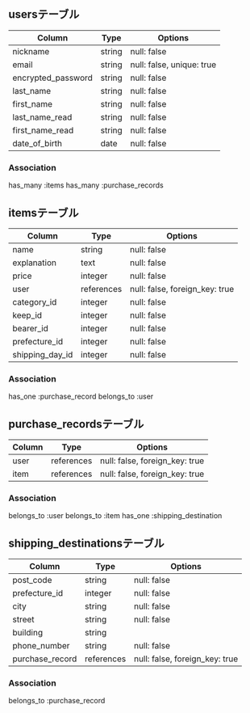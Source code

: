 ## usersテーブル

|Column|Type|Options|
|------|----|-------|
|nickname|string|null: false|
|email|string|null: false, unique: true|
|encrypted_password|string|null: false|
|last_name|string|null: false|
|first_name|string|null: false|
|last_name_read|string|null: false|
|first_name_read|string|null: false|
|date_of_birth|date|null: false|

### Association
has_many :items
has_many :purchase_records

## itemsテーブル

|Column|Type|Options|
|------|----|-------|
|name|string|null: false|
|explanation|text|null: false|
|price|integer|null: false|
|user|references|null: false, foreign_key: true|
|category_id|integer|null: false|
|keep_id|integer|null: false|
|bearer_id|integer|null: false|
|prefecture_id|integer|null: false|
|shipping_day_id|integer|null: false|

### Association
has_one :purchase_record
belongs_to :user

## purchase_recordsテーブル

|Column|Type|Options|
|------|----|-------|
|user|references|null: false, foreign_key: true|
|item|references|null: false, foreign_key: true|


### Association
belongs_to :user
belongs_to :item
has_one :shipping_destination


## shipping_destinationsテーブル

|Column|Type|Options|
|------|----|-------|
|post_code|string|null: false|
|prefecture_id|integer|null: false|
|city|string|null: false|
|street|string|null: false|
|building|string|
|phone_number|string|null: false|
|purchase_record|references|null: false, foreign_key: true|

### Association
belongs_to :purchase_record
